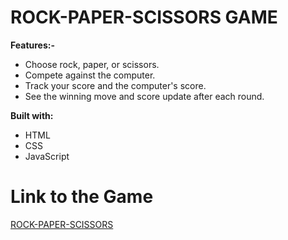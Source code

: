 # ROCK-PAPER-SCISSORS GAME
<b>Features:-</b>
<ul>
    <li>Choose rock, paper, or scissors.</li>
    <li>Compete against the computer.</li>
    <li>Track your score and the computer's score.</li>
    <li>See the winning move and score update after each round.</li>
</ul>

<b>Built with:</b> 
<ul>
    <li>HTML</li>
    <li>CSS</li>
    <li>JavaScript</li>
</ul>

# Link to the Game
<a href="https://abhi231210003.github.io/Rock-paper-scissors/" >ROCK-PAPER-SCISSORS</a>
